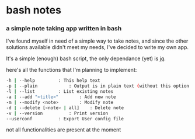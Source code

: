 # bash notes

### a simple note taking app written in bash

I've found myself in need of a simple way to take notes, and since the other solutions available didn't meet my needs, I've decided to write my own app.

It's a simple (enough) bash script, the only dependance (yet) is [jq](https://stedolan.github.io/jq/).

here's all the functions that I'm planning to implement:

```bash
-h | --help			: This help text
-p | --plain			: Output is in plain text (without this option the output is colored)
-l | --list			: List existing notes
-a | --add "<title>"		: Add new note
-m | --modify <note> 		: Modify note
-d | --delete [<note> | all]	: Delete note
-v | --version			: Print version
--userconf			: Export User config file
```

not all functionalities are present at the moment